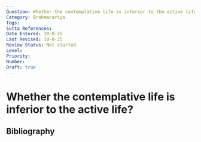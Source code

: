 ```yaml
---
Question: Whether the contemplative life is inferior to the active life?
Category: Brahmacariya
Tags: 
Sutta References: 
Date Entered: 10-8-25
Last Revised: 10-8-25
Review Status: Not started
Level: 
Priority: 
Number: 
Draft: true
---
```


# Whether the contemplative life is inferior to the active life?

## Bibliography

<!-- 

Notes:



-->